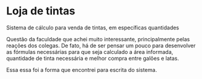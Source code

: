 # Loja de tintas
 Sistema de cálculo para venda de tintas, em específicas quantidades

Questão da faculdade que achei muito interessante, principalmente pelas reações dos colegas.
De fato, há de ser pensar um pouco para desenvolver as fórmulas necessárias para que seja calculado a área informada, quantidade de tinta necessária e melhor compra entre galões e latas.

Essa essa foi a forma que encontrei para escrita do sistema.
